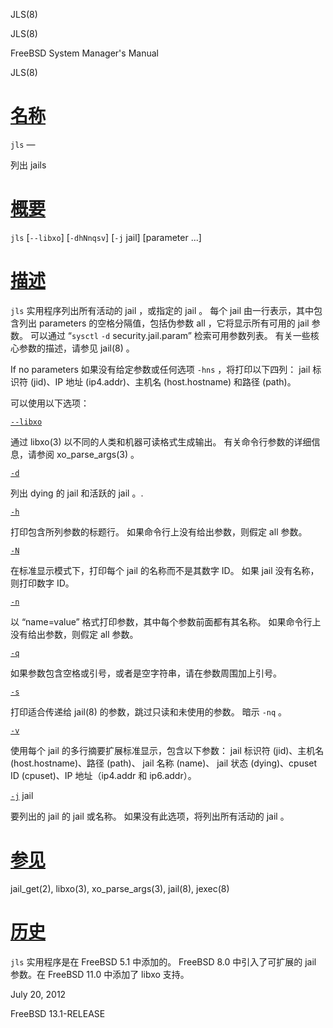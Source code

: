   JLS(8)  

JLS(8)

FreeBSD System Manager's Manual

JLS(8)

[名称](#__u540D___u79F0_)
=======================

`jls` —

列出 jails

[概要](#__u6982___u8981_)
=======================

`jls` \[`--libxo`\] \[`-dhNnqsv`\] \[`-j` jail\] \[parameter ...\]

[描述](#__u63CF___u8FF0_)
=======================

`jls` 实用程序列出所有活动的 jail ，或指定的 jail 。 每个 jail 由一行表示，其中包含列出 parameters 的空格分隔值，包括伪参数 all ，它将显示所有可用的 jail 参数。 可以通过 “`sysctl` `-d` security.jail.param” 检索可用参数列表。 有关一些核心参数的描述，请参见 jail(8) 。

If no parameters 如果没有给定参数或任何选项 `-hns` ，将打印以下四列： jail 标识符 (jid)、IP 地址 (ip4.addr)、主机名 (host.hostname) 和路径 (path)。

可以使用以下选项：

[`--libxo`](#-libxo)

通过 libxo(3) 以不同的人类和机器可读格式生成输出。 有关命令行参数的详细信息，请参阅 xo\_parse\_args(3) 。

[`-d`](#d)

列出 dying 的 jail 和活跃的 jail 。.

[`-h`](#h)

打印包含所列参数的标题行。 如果命令行上没有给出参数，则假定 all 参数。

[`-N`](#N)

在标准显示模式下，打印每个 jail 的名称而不是其数字 ID。 如果 jail 没有名称，则打印数字 ID。

[`-n`](#n)

以 “name=value” 格式打印参数，其中每个参数前面都有其名称。 如果命令行上没有给出参数，则假定 all 参数。

[`-q`](#q)

如果参数包含空格或引号，或者是空字符串，请在参数周围加上引号。

[`-s`](#s)

打印适合传递给 jail(8) 的参数，跳过只读和未使用的参数。 暗示 `-nq` 。

[`-v`](#v)

使用每个 jail 的多行摘要扩展标准显示，包含以下参数： jail 标识符 (jid)、主机名 (host.hostname)、路径 (path)、 jail 名称 (name)、 jail 状态 (dying)、cpuset ID (cpuset)、IP 地址（ip4.addr 和 ip6.addr）。

[`-j`](#j) jail

要列出的 jail 的 jail 或名称。 如果没有此选项，将列出所有活动的 jail 。

[参见](#__u53C2___u89C1_)
=======================

jail\_get(2), libxo(3), xo\_parse\_args(3), jail(8), jexec(8)

[历史](#__u5386___u53F2_)
=======================

`jls` 实用程序是在 FreeBSD 5.1 中添加的。 FreeBSD 8.0 中引入了可扩展的 jail 参数。在 FreeBSD 11.0 中添加了 libxo 支持。

July 20, 2012

FreeBSD 13.1-RELEASE